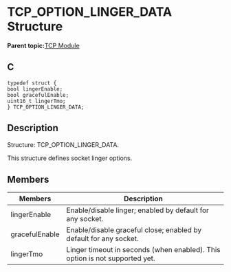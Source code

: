 # TCP\_OPTION\_LINGER\_DATA Structure

**Parent topic:**[TCP Module](GUID-9461917B-27CE-44ED-80DB-67D963896E8F.md)

## C

```
typedef struct {
bool lingerEnable;
bool gracefulEnable;
uint16_t lingerTmo;
} TCP_OPTION_LINGER_DATA;
```

## Description

Structure: TCP\_OPTION\_LINGER\_DATA.

This structure defines socket linger options.

## Members

|Members|Description|
|-------|-----------|
|lingerEnable|Enable/disable linger; enabled by default for any socket.|
|gracefulEnable|Enable/disable graceful close; enabled by default for any socket.|
|lingerTmo|Linger timeout in seconds \(when enabled\). This option is not supported yet.|

